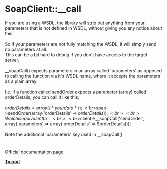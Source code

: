 # SoapClient::__call



If you are using a WSDL, the library will strip out anything from your parameters that is not defined in WSDL, without giving you any notice about this.<br><br>So if your parameters are not fully matching the WSDL, it will simply send no parameters at all.<br>This can be a bit hard to debug if you don&apos;t have access to the target server.<br><br>__soapCall() expects parameters in an array called &apos;parameters&apos; as opposed to calling the function via it&apos;s WSDL name, where it accepts the parameters as a plain array.<br><br>I.e. if a function called sendOrder expects a parameter (array) called orderDetails, you can call it like this:<br><br>$orderDetails = array(/* your data */);<br>$soap-&gt;sendOrder(array(&apos;orderDetails&apos; =&gt; $orderDetails));<br><br>Which is equivalent to:<br><br>$client-&gt;__soapCall(&apos;sendOrder&apos;, array(&apos;parameters&apos; =&gt; array(&apos;orderDetails&apos; =&gt; $orderDetails)));<br><br>Note the additional &apos;parameters&apos; key used in __soapCall().  

#

[Official documentation page](https://www.php.net/manual/en/soapclient.call.php)

**[To root](/README.md)**